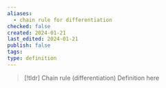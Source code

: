 ```yaml
---
aliases:
  - chain rule for differentiation
checked: false
created: 2024-01-21
last_edited: 2024-01-21
publish: false
tags: 
type: definition
---
```

>[!tldr] Chain rule (differentiation)
>Definition here


